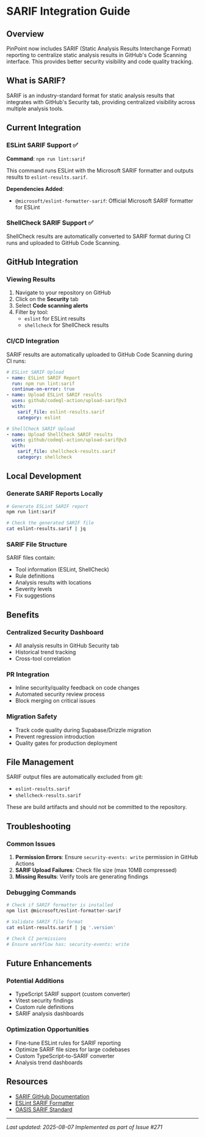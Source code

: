 # SARIF Integration Guide

## Overview

PinPoint now includes SARIF (Static Analysis Results Interchange Format) reporting to centralize static analysis results in GitHub's Code Scanning interface. This provides better security visibility and code quality tracking.

## What is SARIF?

SARIF is an industry-standard format for static analysis results that integrates with GitHub's Security tab, providing centralized visibility across multiple analysis tools.

## Current Integration

### ESLint SARIF Support ✅

**Command**: `npm run lint:sarif`

This command runs ESLint with the Microsoft SARIF formatter and outputs results to `eslint-results.sarif`.

**Dependencies Added**:
- `@microsoft/eslint-formatter-sarif`: Official Microsoft SARIF formatter for ESLint

### ShellCheck SARIF Support ✅

ShellCheck results are automatically converted to SARIF format during CI runs and uploaded to GitHub Code Scanning.

## GitHub Integration

### Viewing Results

1. Navigate to your repository on GitHub
2. Click on the **Security** tab
3. Select **Code scanning alerts**
4. Filter by tool:
   - `eslint` for ESLint results
   - `shellcheck` for ShellCheck results

### CI/CD Integration

SARIF results are automatically uploaded to GitHub Code Scanning during CI runs:

```yaml
# ESLint SARIF Upload
- name: ESLint SARIF Report
  run: npm run lint:sarif
  continue-on-error: true
- name: Upload ESLint SARIF results
  uses: github/codeql-action/upload-sarif@v3
  with:
    sarif_file: eslint-results.sarif
    category: eslint

# ShellCheck SARIF Upload
- name: Upload ShellCheck SARIF results
  uses: github/codeql-action/upload-sarif@v3
  with:
    sarif_file: shellcheck-results.sarif
    category: shellcheck
```

## Local Development

### Generate SARIF Reports Locally

```bash
# Generate ESLint SARIF report
npm run lint:sarif

# Check the generated SARIF file
cat eslint-results.sarif | jq
```

### SARIF File Structure

SARIF files contain:
- Tool information (ESLint, ShellCheck)
- Rule definitions
- Analysis results with locations
- Severity levels
- Fix suggestions

## Benefits

### Centralized Security Dashboard
- All analysis results in GitHub Security tab
- Historical trend tracking
- Cross-tool correlation

### PR Integration
- Inline security/quality feedback on code changes
- Automated security review process
- Block merging on critical issues

### Migration Safety
- Track code quality during Supabase/Drizzle migration
- Prevent regression introduction
- Quality gates for production deployment

## File Management

SARIF output files are automatically excluded from git:
- `eslint-results.sarif`
- `shellcheck-results.sarif`

These are build artifacts and should not be committed to the repository.

## Troubleshooting

### Common Issues

1. **Permission Errors**: Ensure `security-events: write` permission in GitHub Actions
2. **SARIF Upload Failures**: Check file size (max 10MB compressed)
3. **Missing Results**: Verify tools are generating findings

### Debugging Commands

```bash
# Check if SARIF formatter is installed
npm list @microsoft/eslint-formatter-sarif

# Validate SARIF file format
cat eslint-results.sarif | jq '.version'

# Check CI permissions
# Ensure workflow has: security-events: write
```

## Future Enhancements

### Potential Additions
- TypeScript SARIF support (custom converter)
- Vitest security findings
- Custom rule definitions
- SARIF analysis dashboards

### Optimization Opportunities
- Fine-tune ESLint rules for SARIF reporting
- Optimize SARIF file sizes for large codebases
- Custom TypeScript-to-SARIF converter
- Analysis trend dashboards

## Resources

- [SARIF GitHub Documentation](https://docs.github.com/en/code-security/code-scanning/integrating-with-code-scanning/sarif-support-for-code-scanning)
- [ESLint SARIF Formatter](https://www.npmjs.com/package/@microsoft/eslint-formatter-sarif)
- [OASIS SARIF Standard](https://docs.oasis-open.org/sarif/sarif/v2.1.0/sarif-v2.1.0.html)

---

*Last updated: 2025-08-07*
*Implemented as part of Issue #271*